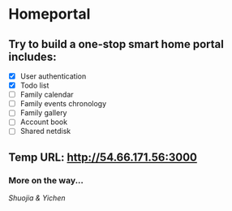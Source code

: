 # Homeportal
## Try to build a one-stop smart home portal includes:
- [x] User authentication
- [x] Todo list
- [ ] Family calendar
- [ ] Family events chronology
- [ ] Family gallery
- [ ] Account book
- [ ] Shared netdisk

## Temp URL: http://54.66.171.56:3000

### More on the way...

*Shuojia & Yichen*
